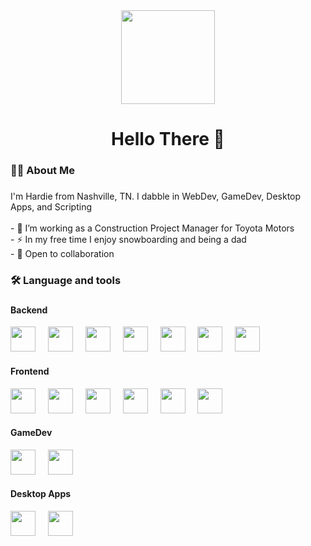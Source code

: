 <div align="center">
  <img height="150" src="https://img.freepik.com/free-vector/retro-80s-landscape-scene-game-style_1017-32947.jpg?size=626&ext=jpg&ga=GA1.1.87170709.1707782400&semt=sph"  />
</div>

###

<h1 align="center">Hello There 👋</h1>

###

<h3 align="left">👩‍💻  About Me</h3>

###

<p align="left">I'm Hardie from Nashville, TN. I dabble in WebDev, GameDev, Desktop Apps, and Scripting<br><br>- 🔭 I’m working as a Construction Project Manager for Toyota Motors<br>- ⚡ In my free time I enjoy snowboarding and being a dad<br>- 🤝 Open to collaboration</p>

###

<h3 align="left">🛠 Language and tools</h3>

###

<h4 align="left">Backend</h4>
<div align="left">
  <img src="https://cdn.jsdelivr.net/gh/devicons/devicon@latest/icons/python/python-original.svg" height="40"/>
  <img width="12" />
  <img src="https://cdn.jsdelivr.net/gh/devicons/devicon@latest/icons/flask/flask-original-wordmark.svg" height="40"/>
  <img width="12" />
  <img src="https://cdn.jsdelivr.net/gh/devicons/devicon@latest/icons/django/django-plain-wordmark.svg" height="40"/>
  <img width="12" />
  <img src="https://cdn.jsdelivr.net/gh/devicons/devicon@latest/icons/postgresql/postgresql-original-wordmark.svg" height="40"/>
  <img width="12" />
  <img src="https://cdn.jsdelivr.net/gh/devicons/devicon@latest/icons/sqlite/sqlite-original-wordmark.svg" height="40"/>
  <img width="12" />
  <img src="https://cdn.jsdelivr.net/gh/devicons/devicon@latest/icons/googlecloud/googlecloud-original.svg" height="40"/>
  <img width="12" />
  <img src="https://cdn.jsdelivr.net/gh/devicons/devicon@latest/icons/docker/docker-original-wordmark.svg" height="40"/>
</div>


<h4 align="left">Frontend</h4>
<div align="left">
  <img src="https://cdn.jsdelivr.net/gh/devicons/devicon@latest/icons/javascript/javascript-original.svg" height="40"/>
  <img width="12" />
  <img src="https://cdn.jsdelivr.net/gh/devicons/devicon@latest/icons/jquery/jquery-original-wordmark.svg" height="40"/>
  <img width="12" />
  <img src="https://cdn.jsdelivr.net/gh/devicons/devicon@latest/icons/bootstrap/bootstrap-original-wordmark.svg" height="40"/>
  <img width="12" />
  <img src="https://cdn.jsdelivr.net/gh/devicons/devicon@latest/icons/sass/sass-original.svg" height="40"/>
  <img width="12" />
  <img src="https://cdn.jsdelivr.net/gh/devicons/devicon@latest/icons/html5/html5-original-wordmark.svg" height="40"/>
  <img width="12" />
  <img src="https://cdn.jsdelivr.net/gh/devicons/devicon@latest/icons/css3/css3-original-wordmark.svg" height="40"/>
</div>


<h4 align="left">GameDev</h4>
<div align="left">
  <img src="https://cdn.jsdelivr.net/gh/devicons/devicon@latest/icons/godot/godot-original-wordmark.svg" height="40"/>
  <img width="12" />
  <img src="https://cdn.jsdelivr.net/gh/devicons/devicon@latest/icons/blender/blender-original.svg" height="40"/>  
</div>


<h4 align="left">Desktop Apps</h4>
<div align="left">
  <img src="https://cdn.jsdelivr.net/gh/devicons/devicon@latest/icons/visualbasic/visualbasic-plain.svg" height="40" />
  <img width="12" />
  <img src="https://cdn.jsdelivr.net/gh/devicons/devicon@latest/icons/csharp/csharp-original.svg" height="40"/>
  <img width="12" />
</div>

###

<!--
- 🔭 I’m currently working on ...
- 🌱 I’m currently learning ...
- 👯 I’m looking to collaborate on ...
- 🤔 I’m looking for help with ...
- 💬 Ask me about ...
- 📫 How to reach me: ...
- 😄 Pronouns: ...
- ⚡ Fun fact: ...
-->
